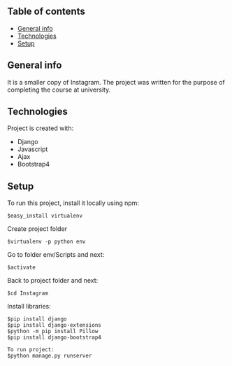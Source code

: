 ## Table of contents
* [General info](#general-info)
* [Technologies](#technologies)
* [Setup](#setup)

## General info
It is a smaller copy of Instagram.
The project was written for the purpose of completing the course at university.
	
## Technologies
Project is created with:
* Django
* Javascript
* Ajax
* Bootstrap4

## Setup
To run this project, install it locally using npm:

```
$easy_install virtualenv
```
Create project folder 
```
$virtualenv -p python env
```
Go to folder env/Scripts and next:
```
$activate
```
Back to project folder and next:
```
$cd Instagram
```
Install libraries:
```
$pip install django
$pip install django-extensions
$python -m pip install Pillow
$pip install django-bootstrap4
```
```
To run project:
$python manage.py runserver
```